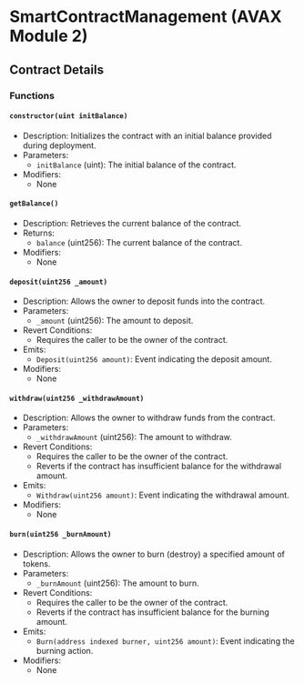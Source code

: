 # SmartContractManagement (AVAX Module 2)

## Contract Details

### Functions

#### `constructor(uint initBalance)`

- Description: Initializes the contract with an initial balance provided during deployment.
- Parameters:
  - `initBalance` (uint): The initial balance of the contract.
- Modifiers:
  - None

#### `getBalance()`

- Description: Retrieves the current balance of the contract.
- Returns:
  - `balance` (uint256): The current balance of the contract.
- Modifiers:
  - None

#### `deposit(uint256 _amount)`

- Description: Allows the owner to deposit funds into the contract.
- Parameters:
  - `_amount` (uint256): The amount to deposit.
- Revert Conditions:
  - Requires the caller to be the owner of the contract.
- Emits:
  - `Deposit(uint256 amount)`: Event indicating the deposit amount.
- Modifiers:
  - None

#### `withdraw(uint256 _withdrawAmount)`

- Description: Allows the owner to withdraw funds from the contract.
- Parameters:
  - `_withdrawAmount` (uint256): The amount to withdraw.
- Revert Conditions:
  - Requires the caller to be the owner of the contract.
  - Reverts if the contract has insufficient balance for the withdrawal amount.
- Emits:
  - `Withdraw(uint256 amount)`: Event indicating the withdrawal amount.
- Modifiers:
  - None

#### `burn(uint256 _burnAmount)`

- Description: Allows the owner to burn (destroy) a specified amount of tokens.
- Parameters:
  - `_burnAmount` (uint256): The amount to burn.
- Revert Conditions:
  - Requires the caller to be the owner of the contract.
  - Reverts if the contract has insufficient balance for the burning amount.
- Emits:
  - `Burn(address indexed burner, uint256 amount)`: Event indicating the burning action.
- Modifiers:
  - None
